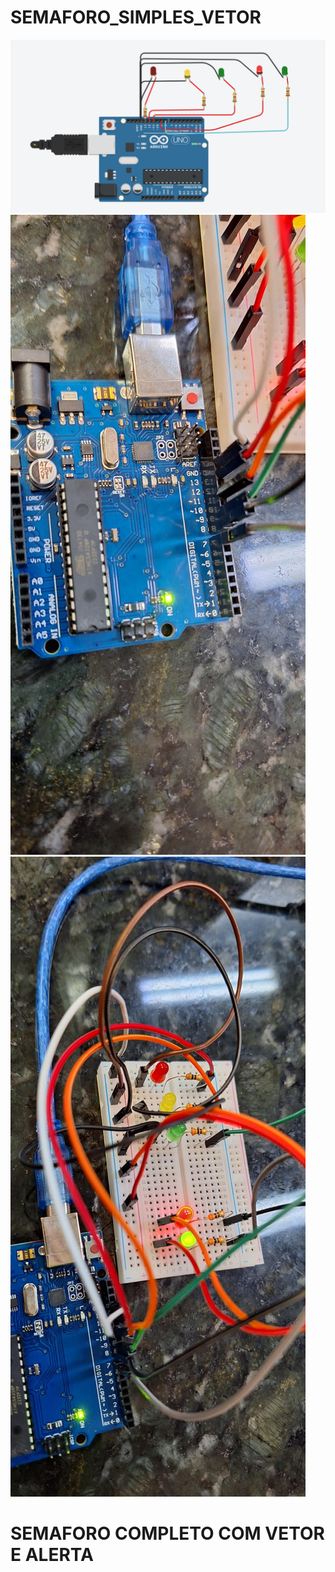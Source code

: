 # SEMAFORO_SIMPLES_VETOR

<img src="semaforoComVetor.PNG"> </img>
<br>
<img src="ARDUINO_01.jpeg"> </img>
<br>
<img src="ARDUINO_02.jpeg"> </img>
<BR>
<H1>SEMAFORO COMPLETO COM VETOR E ALERTA</H1
                                          <BR>
                                          <IMG scr="SEMOK.PNG"> </IMG>
